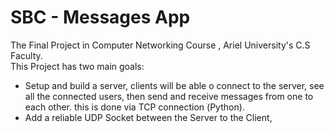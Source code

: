 # SBC - Messages App 
The Final Project in Computer Networking Course , Ariel University's C.S Faculty. <br/>
This Project has two main goals:
- Setup and build a server, clients will be able o connect to the server, see all the connected users, then send and receive messages from one to each other.
  this is done via TCP connection ׂ(Python).
- Add a reliable UDP Socket between the Server to the Client,  


